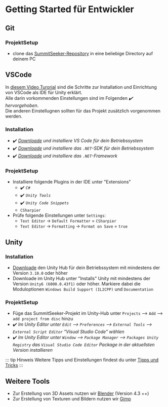 # Getting Started für Entwickler

## Git

### ProjektSetup

- clone das [SummitSeeker-Repository](https://github.com/SummitSeekerDevs/SummitSeeker/tree/main) in eine beliebige Directory auf deinem PC

## VSCode

In [diesem Video Turorial](https://www.youtube.com/watch?v=ihVAKiJdd40) sind die Schritte zur Installation und Einrichtung von VSCode als IDE für Unity erklärt.  
Alle darin vorkommenden Einstellungen sind im Folgenden _:heavy_check_mark: hervorgehoben_.  
Die anderen Einstellugnen sollten für das Projekt zusätzlich vorgenommen werden.

### Installation

- :heavy_check_mark: _[Downloade](https://code.visualstudio.com/download) und installiere VS Code für dein Betriebssystem_
- :heavy_check_mark: _[Downloade](https://dotnet.microsoft.com/en-us/download) und installiere das `.NET`-SDK für dein Betriebssystem_
- :heavy_check_mark: _[Downloade](https://dotnet.microsoft.com/en-us/download/dotnet-framework) und installiere das `.NET`-Framework_

### ProjektSetup

- Installiere folgende Plugins in der IDE unter "Extensions"
  - :heavy_check_mark: _`C#`_  
  - :heavy_check_mark: _`Unity Tools`_
  - :heavy_check_mark: _`Unity Code Snippets`_
  - `CSharpier`
- Prüfe folgende Einstellungen unter `Settings`:
  - `Text Editor` -> `Default Formatter` = `CSharpier` 
  - `Text Editor` -> `Formatting` -> `Format on Save` = `true`

## Unity

### Installation

- [Downloade](https://unity.com/de/download) den Unity Hub für dein Betriebssystem mit mindestens der Version `3.10.0` oder höher
- Downloade im Unity Hub unter "Installs" Unity mit mindestens der Version `Unity6 (6000.0.43f1)` oder höher. Markiere dabei die Moduloptionen `Windows Build Support (IL2CPP)` und `Documentation`


### ProjektSetup

- Füge das SummitSeeker-Projekt im Unity-Hub unter `Projects` --> `Add` --> `add project from disc` hinzu
- :heavy_check_mark: _Im Unity Editor unter `Edit` --> `Preferences` --> `External Tools` --> `External Script Editor` "Visual Studio Code" wählen_
- :heavy_check_mark: _Im Unity Editor unter `Window` --> `Package Manager` --> `Packages Unity Registry` das `Visual Studio Code Editor` Package in der aktuellsten Version installieren_

::: tip Hinweis
Weitere Tipps und Einstellungen findest du unter [Tipps und Tricks](/developer/unity/tipps/index.md)
:::

## Weitere Tools

- Zur Erstellung von 3D Assets nutzen wir [Blender](https://www.blender.org/download/) (Version 4.3 ++)
- Zur Erstellung von Texturen und Bildern nutzen wir [Gimp](https://www.gimp.org/downloads/)
